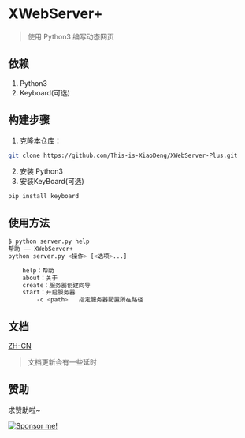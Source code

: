 # XWebServer+

> 使用 Python3 编写动态网页


## 依赖

1. Python3
2. Keyboard(可选)

## 构建步骤

1. 克隆本仓库：
```bash
git clone https://github.com/This-is-XiaoDeng/XWebServer-Plus.git
```
2. 安装 Python3
3. 安装KeyBoard(可选)
```bash
pip install keyboard
```

## 使用方法

```bash
$ python server.py help
帮助 —— XWebServer+
python server.py <操作> [<选项>...]

    help：帮助
    about：关于
    create：服务器创建向导
    start：开启服务器
        -c <path>   指定服务器配置所在路径
```

## 文档

[ZH-CN](https://xiaodeng.tk/docs/XWebServerPlus)

> 文档更新会有一些延时

## 赞助

求赞助啦~

[![Sponsor me!](https://img.shields.io/badge/Sponsor%20me!-green?logo=wechat&logoColor=white&style=flat-square)](https://thisisxd.tk/pay/)
